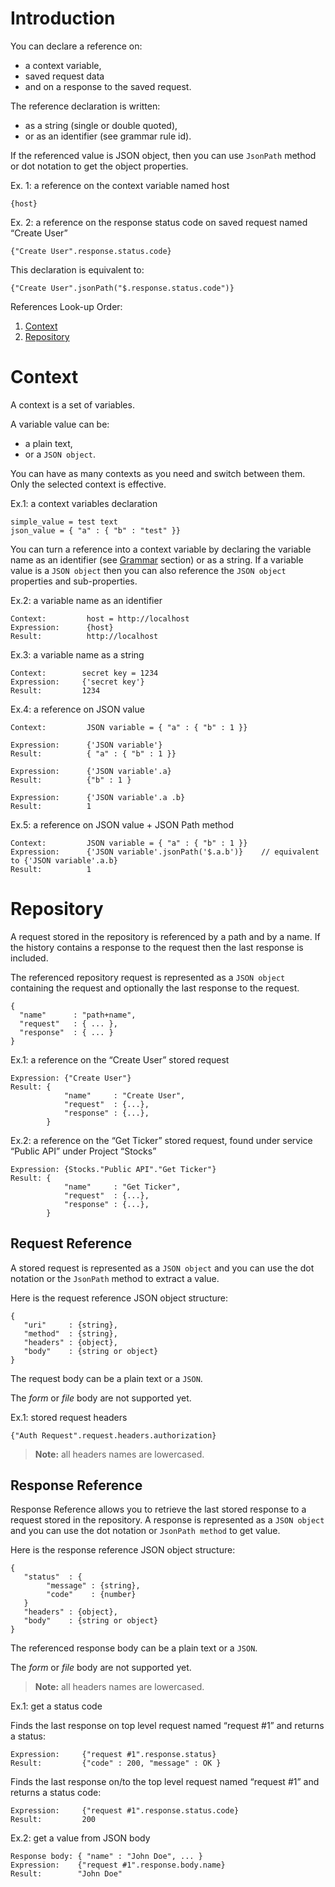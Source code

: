 # Introduction

You can declare a reference on:

* a context variable,
* saved request data
* and on a response to the saved request.

The reference declaration is written:

* as a string (single or double quoted),
* or as an identifier (see grammar rule id).

If the referenced value is JSON object, then you can use ```JsonPath``` method or dot notation to get the object properties.

Ex. 1: a reference on the context variable named host

<pre class="language-javascript"><code class="language-javascript">{host}
</code></pre>

Ex. 2: a reference on the response status code on saved request named “Create User”

<pre class="language-javascript"><code class="language-javascript">{"Create User".response.status.code}
</code></pre>

This declaration is equivalent to:

<pre class="language-javascript"><code class="language-javascript">{"Create User".jsonPath("$.response.status.code")}
</code></pre>

References Look-up Order:

1. [Context](#context "Context")
2. [Repository](#repository "Repository")

# <a class="anchor" name="context"></a>Context

A context is a set of variables.  

A variable value can be:  
-  a plain text,  
- or a ```JSON object```.  

You can have as many contexts as you need and switch between them.  
Only the selected context is effective.

Ex.1: a context variables declaration

<pre class="language-javascript"><code class="language-javascript">simple_value = test text
json_value = { "a" : { "b" : "test" }}
</code></pre>

You can turn a reference into a context variable by declaring the variable name as an identifier (see [Grammar](./grammar "Grammar rules") section) or as a string. If a variable value is a ```JSON object``` then you can also reference the ```JSON object``` properties and sub-properties.

Ex.2: a variable name as an identifier

<pre class="language-none"><code class="language-none">Context:         host = http://localhost
Expression:      {host}
Result:          http://localhost
</code></pre>

Ex.3: a variable name as a string

<pre class="language-none"><code class="language-none">Context:        secret key = 1234
Expression:     {'secret key'}
Result:         1234
</code></pre>

Ex.4: a reference on JSON value

<pre class="language-none"><code class="language-none">Context:         JSON variable = { "a" : { "b" : 1 }}

Expression:      {'JSON variable'}
Result:          { "a" : { "b" : 1 }}

Expression:      {'JSON variable'.a}
Result:          {"b" : 1 }

Expression:      {'JSON variable'.a .b}
Result:          1
</code></pre>

Ex.5: a reference on JSON value + JSON Path method

<pre class="language-none"><code class="language-none">Context:         JSON variable = { "a" : { "b" : 1 }}
Expression:      {'JSON variable'.jsonPath('$.a.b')}    // equivalent to {'JSON variable'.a.b}
Result:          1
</code></pre>

# <a class="anchor" name="repository"></a>Repository

A request stored in the repository is referenced by a path and by a name. If the history contains a response to the request then the last response is included.

The referenced repository request is represented as a ```JSON object``` containing the request and optionally the last response to the request.

<pre class="language-json"><code class="language-json">{
  "name"      : "path+name",
  "request"   : { ... },
  "response"  : { ... }
}
</code></pre>

Ex.1: a reference on the “Create User” stored request

<pre class="language-none"><code class="language-none">Expression: {"Create User"}
Result: {
            "name"     : "Create User",
            "request"  : {...},
            "response" : {...},
        }
</code></pre>

Ex.2: a reference on the “Get Ticker” stored request, found under service “Public API” under Project “Stocks”

<pre class="language-none"><code class="language-none">Expression: {Stocks."Public API"."Get Ticker"}
Result: {
            "name"     : "Get Ticker",
            "request"  : {...},
            "response" : {...},
        }
</code></pre>

## Request Reference

A stored request is represented as a ```JSON object``` and you can use the dot notation or the ```JsonPath``` method to extract a value.

Here is the request reference JSON object structure:

<pre class="language-json"><code class="language-json">{
   "uri"     : {string},
   "method"  : {string},
   "headers" : {object},
   "body"    : {string or object}
}
</code></pre>

The request body can be a plain text or a ```JSON```.

The *form* or *file* body are not supported yet.

Ex.1: stored request headers

<pre class="language-javascript"><code class="language-javascript">{"Auth Request".request.headers.authorization}
</code></pre>

>**Note:** all headers names are lowercased.

## Response Reference

Response Reference allows you to retrieve the last stored response to a request stored in the repository. A response is represented as a ```JSON object``` and you can use the dot notation or ```JsonPath method``` to get value.

Here is the response reference JSON object structure:

<pre class="language-json"><code class="language-json">{
   "status"  : {
        "message" : {string},
        "code"    : {number}
   }
   "headers" : {object},
   "body"    : {string or object}
}
</code></pre>

The referenced response body can be a plain text or a ```JSON```.

The *form* or *file* body are not supported yet.

>**Note:** all headers names are lowercased.

Ex.1: get a status code

Finds the last response on top level request named “request #1” and returns a status:

<pre class="language-none"><code class="language-none">Expression:     {"request #1".response.status}
Result:         {"code" : 200, "message" : OK }
</code></pre>

Finds the last response on/to the top level request named “request #1” and returns a status code:

<pre class="language-none"><code class="language-none">Expression:     {"request #1".response.status.code}
Result:         200
</code></pre>


Ex.2: get a value from JSON body

<pre class="language-none"><code class="language-none">Response body: { "name" : "John Doe", ... }
Expression:    {"request #1".response.body.name}
Result:        "John Doe"
</code></pre>
